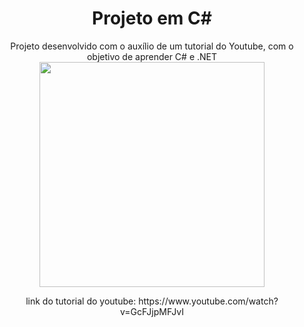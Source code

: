 <div align="center">
  
  <h1>Projeto em C#</h1>
  <tittle>Projeto desenvolvido com o auxílio de um tutorial do Youtube, com o objetivo de aprender C# e .NET</tittle>
  <img height="360em"          src="https://camo.githubusercontent.com/8a0fd75d44546539fbf2a608ae3f608055e0122c8f03b27439c7ab4ceca23629/68747470733a2f2f6d69722d73332d63646e2d63662e626568616e63652e6e65742f70726f6a6563745f6d6f64756c65732f6d61785f313230302f36323263613035323037313736312e353930333465373461626233362e676966"/>
<p> link do tutorial do youtube: https://www.youtube.com/watch?v=GcFJjpMFJvI</p>

</div>
